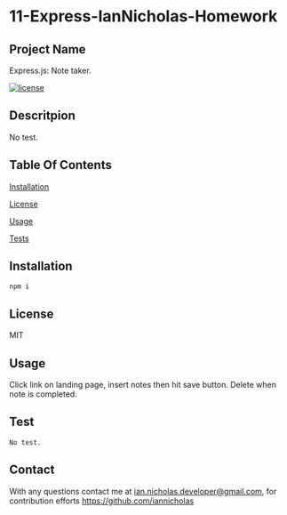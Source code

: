 # 11-Express-IanNicholas-Homework
 ## Project Name
  Express.js: Note taker.

  [![license](https://img.shields.io/badge/License-MIT-yellow.svg)](https://opensource.org/licenses/MIT)
  
  ## Descritpion
  No test.
  ## Table Of Contents
  [Installation](#installation)

  [License](#license)

  [Usage](#usage)

  [Tests](#test)
  ## Installation

  ~~~
  npm i
  ~~~

  ## License
  MIT

  ## Usage
  Click link on landing page, insert notes then hit save button. Delete when note is completed.
  
  ## Test
  ~~~
  No test.
  ~~~

  ## Contact
  With any questions contact me at <ian.nicholas.developer@gmail.com>, for contribution efforts <https://github.com/iannicholas>
